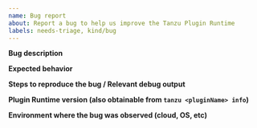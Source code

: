 ```yaml
---
name: Bug report
about: Report a bug to help us improve the Tanzu Plugin Runtime
labels: needs-triage, kind/bug
---
```


**Bug description**

**Expected behavior**

**Steps to reproduce the bug / Relevant debug output**

**Plugin Runtime version (also obtainable from `tanzu <pluginName> info`)**

**Environment where the bug was observed (cloud, OS, etc)**
